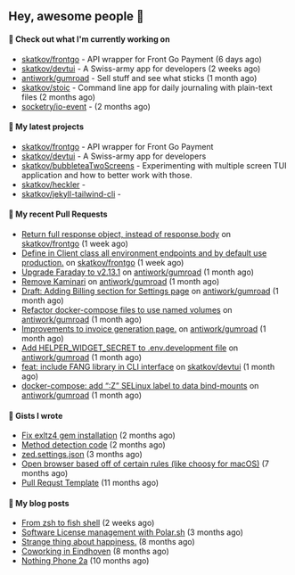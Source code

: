 ## Hey, awesome people 👋

#### 👷 Check out what I'm currently working on
 
- [skatkov/frontgo](https://github.com/skatkov/frontgo) - API wrapper for Front Go Payment (6 days ago) 
- [skatkov/devtui](https://github.com/skatkov/devtui) - A Swiss-army app for developers (2 weeks ago) 
- [antiwork/gumroad](https://github.com/antiwork/gumroad) - Sell stuff and see what sticks (1 month ago) 
- [skatkov/stoic](https://github.com/skatkov/stoic) - Command line app for daily journaling with plain-text files (2 months ago) 
- [socketry/io-event](https://github.com/socketry/io-event) -  (2 months ago)

#### 🌱 My latest projects
 
- [skatkov/frontgo](https://github.com/skatkov/frontgo) - API wrapper for Front Go Payment 
- [skatkov/devtui](https://github.com/skatkov/devtui) - A Swiss-army app for developers 
- [skatkov/bubbleteaTwoScreens](https://github.com/skatkov/bubbleteaTwoScreens) - Experimenting with multiple screen TUI application and how to better work with those. 
- [skatkov/heckler](https://github.com/skatkov/heckler) -  
- [skatkov/jekyll-tailwind-cli](https://github.com/skatkov/jekyll-tailwind-cli) - 


#### 🔨 My recent Pull Requests
 
- [Return full response object, instead of response.body](https://github.com/skatkov/frontgo/pull/4) on [skatkov/frontgo](https://github.com/skatkov/frontgo) (1 week ago) 
- [Define in Client class all environment endpoints and by default use production.](https://github.com/skatkov/frontgo/pull/3) on [skatkov/frontgo](https://github.com/skatkov/frontgo) (1 week ago) 
- [Upgrade Faraday to v2.13.1](https://github.com/antiwork/gumroad/pull/534) on [antiwork/gumroad](https://github.com/antiwork/gumroad) (1 month ago) 
- [Remove Kaminari](https://github.com/antiwork/gumroad/pull/533) on [antiwork/gumroad](https://github.com/antiwork/gumroad) (1 month ago) 
- [Draft: Adding Billing section for Settings page](https://github.com/antiwork/gumroad/pull/504) on [antiwork/gumroad](https://github.com/antiwork/gumroad) (1 month ago) 
- [Refactor docker-compose files to use named volumes](https://github.com/antiwork/gumroad/pull/448) on [antiwork/gumroad](https://github.com/antiwork/gumroad) (1 month ago) 
- [Improvements to invoice generation page.](https://github.com/antiwork/gumroad/pull/423) on [antiwork/gumroad](https://github.com/antiwork/gumroad) (1 month ago) 
- [Add HELPER_WIDGET_SECRET to .env.development file](https://github.com/antiwork/gumroad/pull/412) on [antiwork/gumroad](https://github.com/antiwork/gumroad) (1 month ago) 
- [feat: include FANG library in CLI interface](https://github.com/skatkov/devtui/pull/110) on [skatkov/devtui](https://github.com/skatkov/devtui) (1 month ago) 
- [docker-compose: add “:Z” SELinux label to data bind-mounts](https://github.com/antiwork/gumroad/pull/378) on [antiwork/gumroad](https://github.com/antiwork/gumroad) (1 month ago)

#### 📓 Gists I wrote
 
- [Fix exltz4 gem installation](https://gist.github.com/df4db6f8b76e58fc8eefaa92592f2c1a) (2 months ago) 
- [Method detection code](https://gist.github.com/83648df077c94560af0e2eec95a855b1) (2 months ago) 
- [zed.settings.json](https://gist.github.com/469e9eb867f5dc3ffb2a3dac65ae0640) (3 months ago) 
- [Open browser based off of certain rules (like choosy for macOS)](https://gist.github.com/221b4f302779385494d9dfb9e9eb6aac) (7 months ago) 
- [Pull Requst Template](https://gist.github.com/4bea0868989828e2e221d9d8b2278e36) (11 months ago)

#### 📜 My blog posts

- [From zsh to fish shell](https://www.skatkov.com/posts/2025-07-30-moving-from-zsh-to-fish-shell) (2 weeks ago)
- [Software License management with Polar.sh](https://www.skatkov.com/posts/2025-05-11-software-license-management-for-dummies) (3 months ago)
- [Strange thing about happiness.](https://www.skatkov.com/posts/2024-11-28-strange-thing-about-happiness) (8 months ago)
- [Coworking in Eindhoven](https://www.skatkov.com/posts/2024-11-22-coworking-in-eindhoven) (8 months ago)
- [Nothing Phone 2a](https://www.skatkov.com/posts/2024-10-15-nothing-phone-2a) (10 months ago)

